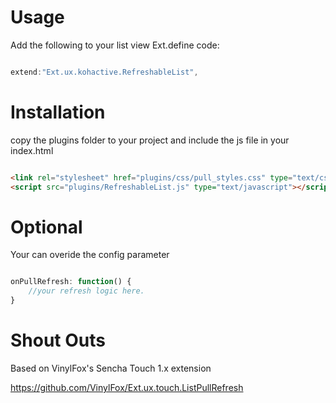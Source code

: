 Usage
=====

Add the following to your list view Ext.define code:

```javascript

extend:"Ext.ux.kohactive.RefreshableList",

```

Installation
============

copy the plugins folder to your project and include the js file in your index.html

```html

<link rel="stylesheet" href="plugins/css/pull_styles.css" type="text/css" media="screen"/>
<script src="plugins/RefreshableList.js" type="text/javascript"></script> 

```
Optional
========

Your can overide the config parameter

```javascript

onPullRefresh: function() {
	//your refresh logic here.
}

```

Shout Outs
==========
Based on VinylFox's Sencha Touch 1.x extension

https://github.com/VinylFox/Ext.ux.touch.ListPullRefresh